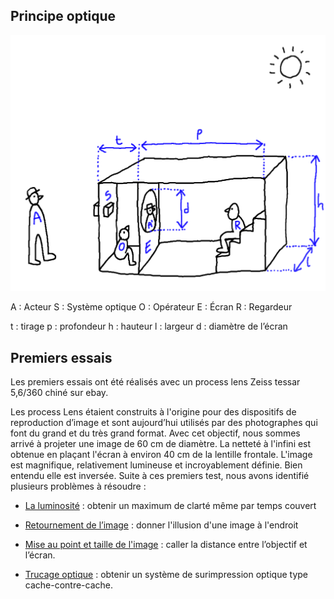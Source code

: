 ## Principe optique

 ![plan d'ensemble](../plans/ensemble.png)

A : Acteur	S : Système optique	O : Opérateur		E : Écran	R : Regardeur

t : tirage	p : profondeur		h : hauteur		l : largeur	d : diamètre de l’écran

## Premiers essais

Les premiers essais ont été réalisés avec un process lens Zeiss tessar 5,6/360 chiné sur ebay.

Les process Lens étaient construits à l'origine pour des dispositifs de reproduction d’image et sont aujourd’hui utilisés par des photographes qui font du grand et du très grand format. Avec cet objectif, nous sommes arrivé à projeter une image de 60 cm de diamètre. La netteté à l'infini est obtenue en plaçant l'écran à environ 40 cm de la lentille frontale. L'image est magnifique, relativement lumineuse et incroyablement définie. Bien entendu elle est inversée. Suite à ces premiers test, nous avons identifié plusieurs problèmes à résoudre :

- [La luminosité](../technique/luminosite.md) : obtenir un maximum de clarté même par temps couvert

- [Retournement de l’image](../technique/renversement.md) : donner l'illusion d'une image à l'endroit

- [Mise au point et taille de l'image](../technique/calage.md) : caller la distance entre l’objectif et l’écran.

- [Trucage optique](../technique/surimpression.md) : obtenir un système de surimpression optique type cache-contre-cache.
